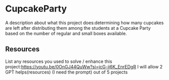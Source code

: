 # 	CupcakeParty
A description about what this project does:determining how many cupcakes are left after distributing them among the students at a Cupcake Party based on the number of regular and small boxes available.
## Resources
List any resources you used to solve / enhance this project:https://youtu.be/0OnGJ44QuWw?si=jcG-ij6K_EnrEDgR
I will allow 2 GPT helps(resources) (I need the prompt) out of 5 projects
